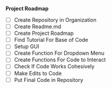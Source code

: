 **Project Roadmap**
- [ ] Create Repository in Organization
- [ ] Create Readme.md
- [ ] Create Project Roadmap
- [ ] Find Tutorial For Base of Code
- [ ] Setup GUI
- [ ] Create Function For Dropdown Menu
- [ ] Create Functions For Code to Interact
- [ ] Check If Code Works Cohesively
- [ ] Make Edits to Code
- [ ] Put Final Code in Repository

